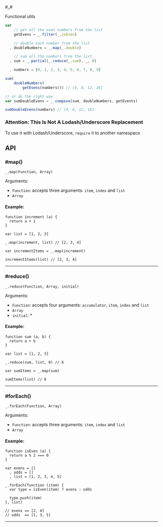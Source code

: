 #_#

Functional utils

```javascript
var
    // get all the even numbers from the list
    getEvens = _.filter(_.isEven)

    // double each number from the list
  , doubleNumbers = _.map(_.double)

    // sum all the numbers from the list
  , sum = _.partial(_.reduce(_.sum), _, 0)

  , numbers = [0, 1, 2, 3, 4, 5, 6, 7, 8, 9]

sum(
    doubleNumbers(
        getEvens(numbers))) // [4, 8, 12, 16]

// or do the right way
var sumDoubleEvens = _.compose(sum, doubleNumbers, getEvents)

sumDoubleEvens(numbers) // [4, 8, 12, 16]
```

### Attention: This Is Not A Lodash/Underscore Replacement ###
To use it with Lodash/Underscore, `require` it to another namespace

## API ##

### #map() ###

`_.map(Function, Array)`

Arguments:
- `Function`: accepts three arguments: `item`, `index` and `list`
- `Array`

#### Example: ###
    function increment (a) {
      return a + 1
    }

    var list = [1, 2, 3]

    _.map(increment, list) // [2, 3, 4]

    var incrementItems = _.map(increment)

    incrementItems(list) // [2, 3, 4]

***

### #reduce() ###

`_.reduce(Function, Array, initial)`

Arguments:
- `Function`: accepts four arguments: `accumulator`, `item`, `index` and `list`
- `Array`
- `initial`: *

#### Example: ###
    function sum (a, b) {
      return a + b
    }

    var list = [1, 2, 3]

    _.reduce(sum, list, 0) // 6

    var sumItems = _.map(sum)

    sumItems(list) // 6

***

### #forEach() ###

`_.forEach(Function, Array)`

Arguments:
- `Function`: accepts three arguments: `item`, `index` and `list`
- `Array`

#### Example: ###
    function isEven (a) {
      return a % 2 === 0
    }

    var evens = []
      , odds = []
      , list = [1, 2, 3, 4, 5]

    _.forEach(function (item) {
      var type = isEven(item) ? evens : odds

      type.push(item)
    }, list)

    // evens == [2, 4]
    // odds  == [1, 3, 5]

***
